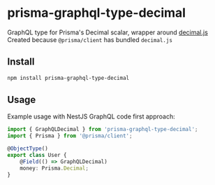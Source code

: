 # prisma-graphql-type-decimal

GraphQL type for Prisma's Decimal scalar, wrapper around [decimal.js](https://github.com/MikeMcl/decimal.js/)  
Created because `@prisma/client` has bundled `decimal.js`

## Install

```sh
npm install prisma-graphql-type-decimal

```

## Usage

Example usage with NestJS GraphQL code first approach:

```ts
import { GraphQLDecimal } from 'prisma-graphql-type-decimal';
import { Prisma } from '@prisma/client';

@ObjectType()
export class User {
    @Field(() => GraphQLDecimal)
    money: Prisma.Decimal;
}
```
